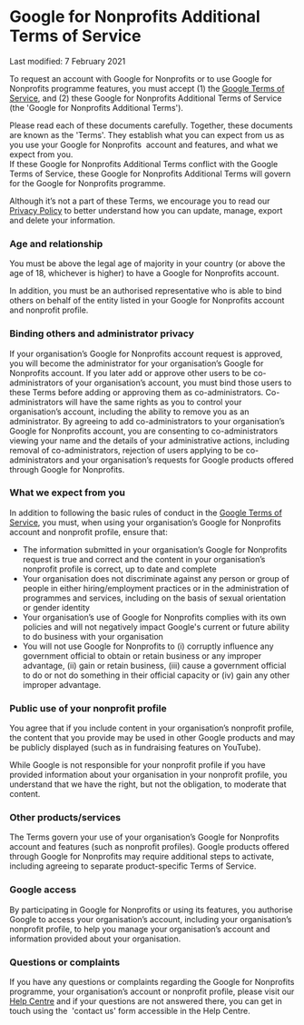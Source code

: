Google for Nonprofits Additional Terms of Service
=================================================

Last modified: 7 February 2021

To request an account with Google for Nonprofits or to use Google for Nonprofits programme features, you must accept (1) the [Google Terms of Service](https://policies.google.com/terms?), and (2) these Google for Nonprofits Additional Terms of Service (the 'Google for Nonprofits Additional Terms'). 

Please read each of these documents carefully. Together, these documents are known as the 'Terms'. They establish what you can expect from us as you use your Google for Nonprofits  account and features, and what we expect from you.  
If these Google for Nonprofits Additional Terms conflict with the Google Terms of Service, these Google for Nonprofits Additional Terms will govern for the Google for Nonprofits programme. 

Although it’s not a part of these Terms, we encourage you to read our [Privacy Policy](https://policies.google.com/privacy?) to better understand how you can update, manage, export and delete your information.

### Age and relationship

You must be above the legal age of majority in your country (or above the age of 18, whichever is higher) to have a Google for Nonprofits account.

In addition, you must be an authorised representative who is able to bind others on behalf of the entity listed in your Google for Nonprofits account and nonprofit profile.

### Binding others and administrator privacy

If your organisation’s Google for Nonprofits account request is approved, you will become the administrator for your organisation’s Google for Nonprofits account. If you later add or approve other users to be co-administrators of your organisation’s account, you must bind those users to these Terms before adding or approving them as co-administrators. Co-administrators will have the same rights as you to control your organisation’s account, including the ability to remove you as an administrator. By agreeing to add co-administrators to your organisation’s Google for Nonprofits account, you are consenting to co-administrators viewing your name and the details of your administrative actions, including removal of co-administrators, rejection of users applying to be co-administrators and your organisation’s requests for Google products offered through Google for Nonprofits.

### What we expect from you

In addition to following the basic rules of conduct in the [Google Terms of Service](https://policies.google.com/terms), you must, when using your organisation’s Google for Nonprofits account and nonprofit profile, ensure that:

*   The information submitted in your organisation’s Google for Nonprofits request is true and correct and the content in your organisation’s nonprofit profile is correct, up to date and complete
*   Your organisation does not discriminate against any person or group of people in either hiring/employment practices or in the administration of programmes and services, including on the basis of sexual orientation or gender identity
*   Your organisation’s use of Google for Nonprofits complies with its own policies and will not negatively impact Google's current or future ability to do business with your organisation
*   You will not use Google for Nonprofits to (i) corruptly influence any government official to obtain or retain business or any improper advantage, (ii) gain or retain business, (iii) cause a government official to do or not do something in their official capacity or (iv) gain any other improper advantage. 

### Public use of your nonprofit profile

You agree that if you include content in your organisation’s nonprofit profile, the content that you provide may be used in other Google products and may be publicly displayed (such as in fundraising features on YouTube). 

While Google is not responsible for your nonprofit profile if you have provided information about your organisation in your nonprofit profile, you understand that we have the right, but not the obligation, to moderate that content. 

### Other products/services

The Terms govern your use of your organisation’s Google for Nonprofits account and features (such as nonprofit profiles). Google products offered through Google for Nonprofits may require additional steps to activate, including agreeing to separate product-specific Terms of Service. 

### Google access

By participating in Google for Nonprofits or using its features, you authorise Google to access your organisation’s account, including your organisation’s nonprofit profile, to help you manage your organisation’s account and information provided about your organisation.

### Questions or complaints

If you have any questions or complaints regarding the Google for Nonprofits programme, your organisation’s account or nonprofit profile, please visit our [Help Centre](https://support.google.com/nonprofits/?hl=en#topic=3247288) and if your questions are not answered there, you can get in touch using the  'contact us' form accessible in the Help Centre.